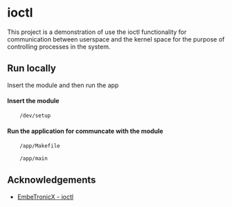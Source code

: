 # ioctl
This project is a demonstration of use the ioctl functionality 
for communication between userspace and the kernel space 
for the purpose of controlling processes in the system.

## Run locally

Insert the module and then run the app

#### Insert the module
```bash
    /dev/setup
```

#### Run the application for communcate with the module
```bash
    /app/Makefile

    /app/main
```

## Acknowledgements

 - [EmbeTronicX - ioctl](https://embetronicx.com/tutorials/linux/device-drivers/ioctl-tutorial-in-linux/)

